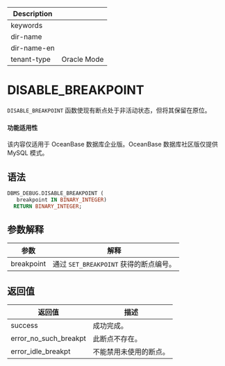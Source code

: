 | Description   |                 |
|---------------|-----------------|
| keywords      |                 |
| dir-name      |                 |
| dir-name-en   |                 |
| tenant-type   | Oracle Mode     |

# DISABLE_BREAKPOINT

`DISABLE_BREAKPOINT` 函数使现有断点处于非活动状态，但将其保留在原位。

  <main id="notice" >
    <h4>功能适用性</h4>
    <p>该内容仅适用于 OceanBase 数据库企业版。OceanBase 数据库社区版仅提供 MySQL 模式。</p>
  </main>

## 语法

```sql
DBMS_DEBUG.DISABLE_BREAKPOINT (
   breakpoint IN BINARY_INTEGER)
  RETURN BINARY_INTEGER; 
```



## 参数解释



|   **参数**   |           **解释**           |
|------------|----------------------------|
| breakpoint | 通过 `SET_BREAKPOINT` 获得的断点编号。 |



## 返回值



|        **返回值**        |   **描述**    |
|-----------------------|-------------|
| success               | 成功完成。       |
| error_no_such_breakpt | 此断点不存在。     |
| error_idle_breakpt    | 不能禁用未使用的断点。 |



